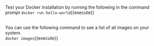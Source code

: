Test your Docker installation by running the following in the command prompt
`docker run hello-world`{{execute}}
<br/></br>

You can use the following command to see a list of all images on your system.<br/>
`docker images`{{execute}}
